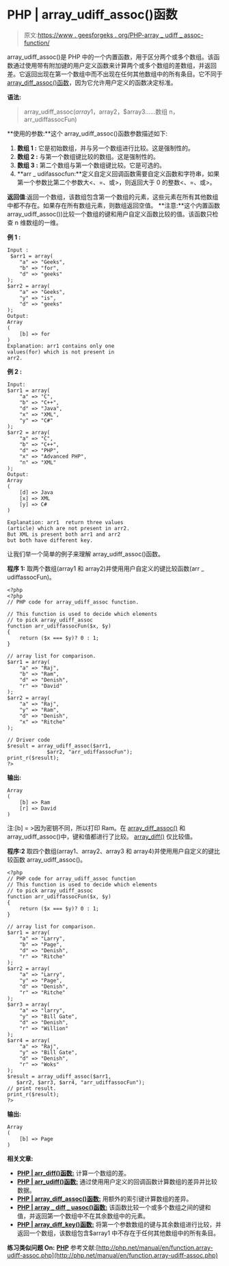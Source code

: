 # PHP | array_udiff_assoc()函数

> 原文:[https://www . geesforgeks . org/PHP-array _ udiff _ assoc-function/](https://www.geeksforgeeks.org/php-array_udiff_assoc-function/)

array_udiff_assoc()是 PHP 中的一个内置函数，用于区分两个或多个数组。该函数通过使用带有附加键的用户定义函数来计算两个或多个数组的差数组，并返回差。它返回出现在第一个数组中而不出现在任何其他数组中的所有条目。它不同于 [array_diff_assoc()函数](https://www.geeksforgeeks.org/php-array_diff_assoc-function/)，因为它允许用户定义的函数决定标准。

**语法:**

> array_udiff_assoc($array1，$array2，$array3……数组 n，arr_udiffassocFun)

**使用的参数:**这个 array_udiff_assoc()函数参数描述如下:

1.  **数组 1 :** 它是初始数组，并与另一个数组进行比较。这是强制性的。
2.  **数组 2 :** 与第一个数组键比较的数组。这是强制性的。
3.  **数组 3 :** 第二个数组与第一个数组键比较。它是可选的。
4.  **arr _ udifassocfun:**定义自定义回调函数需要自定义函数和字符串，如果第一个参数比第二个参数大<、=、或>，则返回大于 0 的整数<、=、或>。

**返回值**:返回一个数组，该数组包含第一个数组的元素，这些元素在所有其他数组中都不存在。如果存在所有数组元素，则数组返回空值。
**注意:**这个内置函数 array_udiff_assoc())比较一个数组的键和用户自定义函数比较的值。该函数只检查 n 维数组的一维。

**例 1 :**

```
Input :
 $arr1 = array(
    "a" => "Geeks",
    "b" => "for",
    "d" => "geeks"
);
$arr2 = array(
    "a" => "Geeks",
    "y" => "is",
    "d" => "geeks"
);
Output:
Array
(
    [b] => for
)
Explanation: arr1 contains only one 
values(for) which is not present in 
arr2.

```

**例 2 :**

```
Input:
$arr1 = array(
    "a" => "C",
    "b" => "C++",
    "d" => "Java",
    "x" => "XML",
    "y" => "C#"
);
$arr2 = array(
    "a" => "C",
    "b" => "C++",
    "d" => "PHP",
    "x" => "Advanced PHP",
    "n" => "XML"    
);
Output:
Array
(
    [d] => Java
    [x] => XML
    [y] => C#
)

Explanation: arr1  return three values
(article) which are not present in arr2.
But XML is present both arr1 and arr2 
but both have different key.

```

让我们举一个简单的例子来理解 array_udiff_assoc()函数。

**程序 1:** 取两个数组(array1 和 array2)并使用用户自定义的键比较函数(arr _ udiffassocFun)。

```
<?php
<?php
// PHP code for array_udiff_assoc function.

// This function is used to decide which elements
// to pick array_udiff_assoc
function arr_udiffassocFun($x, $y)
{       
    return ($x === $y)? 0 : 1;
}

// array list for comparison.
$arr1 = array(
    "a" => "Raj",
    "b" => "Ram",
    "d" => "Denish",
    "r" => "David"
);
$arr2 = array(
    "a" => "Raj",
    "y" => "Ram",
    "d" => "Denish",
    "x" => "Ritche"
);

// Driver code
$result = array_udiff_assoc($arr1,
             $arr2, "arr_udiffassocFun");
print_r($result);
?>
```

**输出:**

```
Array
(
    [b] => Ram
    [r] => David
)

```

注:[b] = >因为密钥不同，所以打印 Ram。在 [array_diff_assoc()](https://www.geeksforgeeks.org/php-array_diff_assoc-function/) 和 array_udiff_assoc()中，键和值都进行了比较。 [array_diff()](https://www.geeksforgeeks.org/php-array_diff-function/) 仅比较值。

**程序:2** 取四个数组(array1、array2、array3 和 array4)并使用用户自定义的键比较函数 array_udiff_assoc()。

```
<?php
// PHP code for array_udiff_assoc function
// This function is used to decide which elements
// to pick array_udiff_assoc
function arr_udiffassocFun($x, $y)
{       
    return ($x === $y)? 0 : 1;
}

// array list for comparison.
$arr1 = array(
    "a" => "Larry",
    "b" => "Page",
    "d" => "Denish",
    "r" => "Ritche"
);
$arr2 = array(
    "a" => "Larry",
    "y" => "Page",
    "d" => "Denish",
    "r" => "Ritche"
);
$arr3 = array(
    "a" => "larry",
    "y" => "Bill Gate",
    "d" => "Denish",
    "r" => "Willion"
);
$arr4 = array(
    "a" => "Raj",
    "y" => "Bill Gate",
    "d" => "Denish",
    "r" => "Woks"
);
$result = array_udiff_assoc($arr1,
   $arr2, $arr3, $arr4, "arr_udiffassocFun");
// print result.
print_r($result);
?>
```

**输出:**

```
Array
(
    [b] => Page
)

```

**相关文章:**

*   [**PHP | arr_diff()函数:**](https://www.geeksforgeeks.org/php-array_diff-function/) 计算一个数组的差。
*   [**PHP | arr_udiff()函数:**](https://www.geeksforgeeks.org/php-array_udiff-function/) 通过使用用户定义的回调函数计算数组的差异并比较数据。
*   [**PHP | array_diff_assoc()函数:**](https://www.geeksforgeeks.org/php-array_diff_assoc-function/) 用额外的索引键计算数组的差异。
*   [**PHP | array _ diff _ uasoc()函数:**](https://www.geeksforgeeks.org/php-array_diff_uassoc-function/) 该函数比较一个或多个数组之间的键和值，并返回第一个数组中不在其余数组中的元素。
*   [**PHP | array_diff_key()函数:**](https://www.geeksforgeeks.org/php-array_diff_key-function/) 将第一个参数数组的键与其余数组进行比较，并返回一个数组，该数组包含$array1 中不存在于任何其他数组中的所有条目。

**练习类似问题 On:** [**PHP**](https://practice.geeksforgeeks.org/topics/PHP)
参考文献:[http://php.net/manual/en/function.array-udiff-assoc.php](http://php.net/manual/en/function.array-udiff-assoc.php)